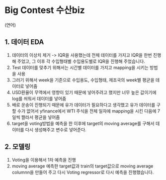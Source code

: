 # Big Contest 수산biz

(연어)
## 1. 데이터 EDA
1. 데이터의 이상치 제거 -> IQR을 사용했는데 전체 데이터를 가지고 IQR을 한번 진행해 주었고, 그 이후 각 수입형태별 수입용도별로 IQR을 진행해 주었습니다.
2. Test 데이터를 맞추기 위해서는 시간별 데이터를 가지고 mapping을 시키는 방법을 사용
3. 그러기 위해서 week을 기준으로 수입용도, 수입형태, 제조국의 week별 평균을 데이터로 넣어줌
4. USD환율이 무역에서 영향이 있기 때문에 넣어주려고 했지만 너무 높은 값이기에 log를 씌워서 데이터를 넣어줌
5. 배로 운송이 진행되기 때문에 유가 데이터가 필요하다고 생각했고 유가 데이터를 구할 수가 없어서 yfinance에서 WTI 주식을 전체 일자에 mapping을 시킨 다음에 7일씩 짤라서 평균을 넣어줌
6. target을 voting방법을 예측을 한 이후에 target의 moving average를 구해서 데이터를 다시 생성해주고 변수로 넣어준다.

## 2. 모델링
1. Voting을 이용해서 1차 예측을 진행
2. moving average 예측한 target값과 train의 target값으로 moving average columnn을 만들어 주고 다시 Voting regressor로 다시 예측을 진행했습니다.
